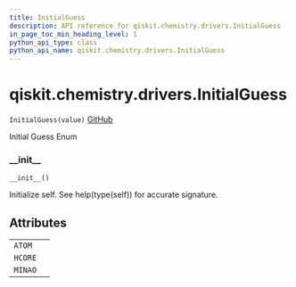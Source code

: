 ```yaml
---
title: InitialGuess
description: API reference for qiskit.chemistry.drivers.InitialGuess
in_page_toc_min_heading_level: 1
python_api_type: class
python_api_name: qiskit.chemistry.drivers.InitialGuess
---
```


# qiskit.chemistry.drivers.InitialGuess

<span id="qiskit.chemistry.drivers.InitialGuess" />

`InitialGuess(value)` [GitHub](https://github.com/qiskit-community/qiskit-aqua/tree/stable/0.9/qiskit/chemistry/drivers/pyscfd/pyscfdriver.py "view source code")

Initial Guess Enum

### \_\_init\_\_

<span id="qiskit.chemistry.drivers.InitialGuess.__init__" />

`__init__()`

Initialize self. See help(type(self)) for accurate signature.

## Attributes

|         |   |
| ------- | - |
| `ATOM`  |   |
| `HCORE` |   |
| `MINAO` |   |

